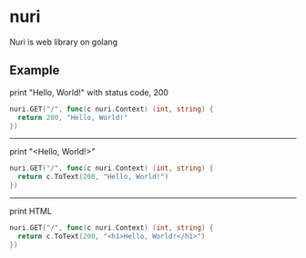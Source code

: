 # nuri
Nuri is web library on golang

## Example

print "Hello, World!" with status code, 200
```go
nuri.GET("/", func(c nuri.Context) (int, string) {
  return 200, "Hello, World!"
})
```

---

print "<Hello, World!>"
```go
nuri.GET("/", func(c nuri.Context) (int, string) {
  return c.ToText(200, "Hello, World!")
})
```

---

print HTML

```go
nuri.GET("/", func(c nuri.Context) (int, string) {
  return c.ToText(200, "<h1>Hello, World!</h1>")
})
```
